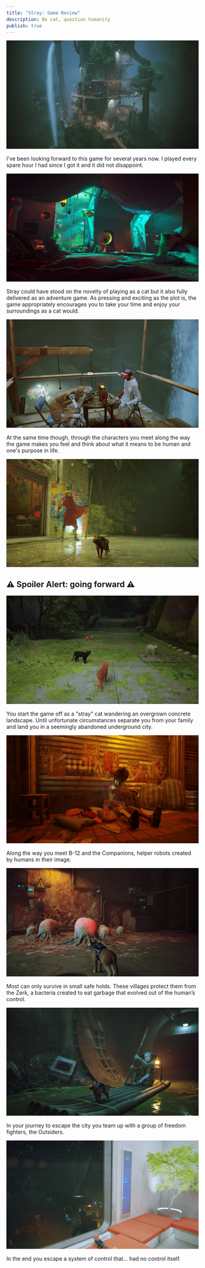 ```yaml
---
title: "Stray: Game Review"
description: Be cat, question humanity
publish: true
---
```


![](./20220801214508_1.jpg)

I've been looking forward to this game for several years now. I played every spare hour I had since I got it and it did not disappoint.

![](./20220801212805_1.jpg)

Stray could have stood on the novelty of playing as a cat but it also fully delivered as an adventure game. As pressing and exciting as the plot is, the game appropriately encourages you to take your time and enjoy your surroundings as a cat would.

![](./20220801213309_1.jpg)

At the same time though, through the characters you meet along the way the game makes you feel and think about what it means to be human and one's purpose in life.

![](./20220801212105_1.jpg)

## ⚠️ Spoiler Alert: going forward ⚠️

![](./20220801222529_1.jpg)

You start the game off as a "stray" cat wandering an overgrown concrete landscape. Until unfortunate circumstances separate you from your family and land you in a seemingly abandoned underground city.

![](./20220801212218_1.jpg)

Along the way you meet B-12 and the Companions, helper robots created by humans in their image. 

![](./20220801213112_1.jpg)

Most can only survive in small safe holds. These villages protect them from the Zerk, a bacteria created to eat garbage that evolved out of the human’s control.

![](./20220801212935_1.jpg)

In your journey to escape the city you team up with a group of freedom fighters, the Outsiders.

![](./20220801215812_1.jpg)

In the end you escape a system of control that… had no control itself.

